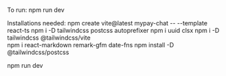 To run: npm run dev

Installations needed:
npm create vite@latest mypay-chat -- --template react-ts
npm i -D tailwindcss postcss autoprefixer
npm i uuid clsx 
npm i -D tailwindcss @tailwindcss/vite  
npm i react-markdown remark-gfm date-fns
npm install -D @tailwindcss/postcss

npm run dev
